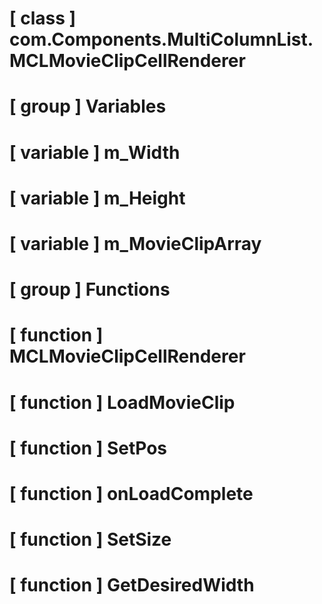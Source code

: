 # [ class ] com.Components.MultiColumnList.MCLMovieClipCellRenderer

# [ group ] Variables

# [ variable ] m_Width

# [ variable ] m_Height

# [ variable ] m_MovieClipArray

# [ group ] Functions

# [ function ] MCLMovieClipCellRenderer

# [ function ] LoadMovieClip

# [ function ] SetPos

# [ function ] onLoadComplete

# [ function ] SetSize

# [ function ] GetDesiredWidth

